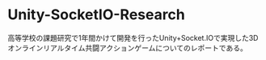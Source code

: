 # Unity-SocketIO-Research
高等学校の課題研究で1年間かけて開発を行ったUnity+Socket.IOで実現した3Dオンラインリアルタイム共闘アクションゲームについてのレポートである。
